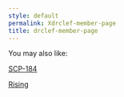 ```yaml
---
style: default
permalink: Xdrclef-member-page
title: drclef-member-page
---
```

You may also like:

[SCP-184](http://scp-wiki.net/scp-184)

[Rising](http://scp-wiki.net/rising)
